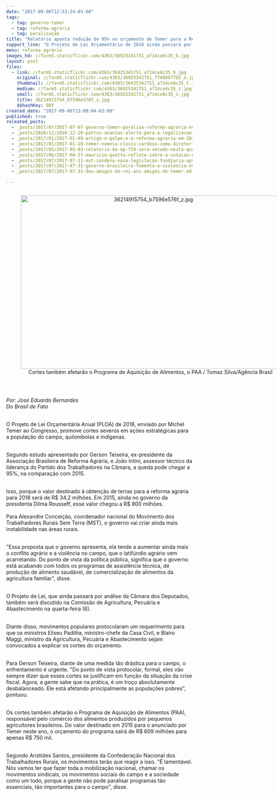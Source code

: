 ```yaml
---
date: "2017-09-06T12:53:24-03:00"
tags:
  - tag: governo-temer
  - tag: reforma-agrária
  - tag: paralisação
title: "Relatório aponta redução de 95% no orçamento de Temer para a Reforma Agrária"
support_line: "O Projeto de Lei Orçamentário de 2018 ainda passará por análise da Câmara dos Deputados, nesta quarta (6)\n\n"
menu: reforma agrária
images_hd: //farm5.staticflickr.com/4363/36925341751_a714ce8c35_b.jpg
layout: post
files:
  - link: //farm5.staticflickr.com/4363/36925341751_a714ce8c35_b.jpg
    original: //farm5.staticflickr.com/4363/36925341751_ff490677b5_o.jpg
    thumbnail: //farm5.staticflickr.com/4363/36925341751_a714ce8c35_t.jpg
    medium: //farm5.staticflickr.com/4363/36925341751_a714ce8c35_z.jpg
    small: //farm5.staticflickr.com/4363/36925341751_a714ce8c35_n.jpg
    title: 36214915754_b7596e576f_z.jpg
    $$hashKey: 08Y
created_date: "2017-09-06T13:00:04-03:00"
published: true
releated_posts:
  - _posts/2017/07/2017-07-07-governo-temer-paralisa-reforma-agraria-no-parana.md
  - _posts/2016/12/2016-12-28-patrus-ananias-alerta-para-a-legalizacao-da-grilagem-com-mp-759-de-temer.md
  - _posts/2017/01/2017-01-09-artigo-o-golpe-e-a-reforma-agraria-em-2016.md
  - _posts/2017/01/2017-01-10-temer-nomeia-clovis-cardoso-como-diretor-de-obtencao-de-terras-do-incra.md
  - _posts/2017/05/2017-05-03-relatorio-da-mp-759-sera-votado-nesta-quarta-feira.md
  - _posts/2017/06/2017-06-27-mauricio-guetta-reflete-sobre-a-votacao-das-emendas-da-mp-759.md
  - _posts/2017/07/2017-07-11-mst-condena-nova-legislacao-fundiaria-aprovada-hoje-pelos-golpistas.md
  - _posts/2017/07/2017-07-31-governo-brasileiro-fomenta-a-violencia-no-campo-ao-ignorar-as-causas-diz-advogado.md
  - _posts/2017/07/2017-07-31-dos-amigos-do-rei-aos-amigos-do-temer.md

---
```

<div style="text-align:center">
<figure class="image" style="display:inline-block"><img alt="36214915754_b7596e576f_z.jpg" height="468" src="//farm5.staticflickr.com/4363/36925341751_a714ce8c35_b.jpg" width="700" />
<figcaption>Cortes tamb&eacute;m afetar&atilde;o o Programa de Aquisi&ccedil;&atilde;o de Alimentos, o PAA / Tomaz Silva/Ag&ecirc;ncia Brasil</figcaption>
</figure>
</div>

<p>&nbsp;</p>

<p><em>Por: Jos&eacute; Eduardo Bernardes<br />
Do Brasil de Fato&nbsp;</em></p>

<p><br />
O Projeto de Lei Or&ccedil;ament&aacute;ria Anual (PLOA) de 2018, enviado por Michel Temer ao Congresso, promove cortes severos em a&ccedil;&otilde;es estrat&eacute;gicas para a popula&ccedil;&atilde;o do campo, quilombolas e ind&iacute;genas.</p>

<p><br />
Segundo estudo apresentado por Gerson Teixeira, ex-presidente da Associa&ccedil;&atilde;o Brasileira de Reforma Agr&aacute;ria, e Jo&atilde;o Intini, assessor t&eacute;cnico da lideran&ccedil;a do Partido dos Trabalhadores na C&acirc;mara, a queda pode chegar a 95%, na compara&ccedil;&atilde;o com 2015.</p>

<p><br />
Isso, porque o valor destinado &agrave; obten&ccedil;&atilde;o de terras para a reforma agr&aacute;ria para 2018 ser&aacute; de R$ 34,2 milh&otilde;es. Em 2015, ainda no governo da presidenta Dilma Rousseff, esse valor chegou a R$ 800 milh&otilde;es.<br />
<br />
Para Alexandre Concei&ccedil;&atilde;o, coordenador nacional do Movimento dos Trabalhadores Rurais Sem Terra (MST), o governo vai criar ainda mais instabilidade nas &aacute;reas rurais.</p>

<p><br />
&quot;Essa proposta que o governo apresenta, ela tende a aumentar ainda mais o conflito agr&aacute;rio e a viol&ecirc;ncia no campo, que o latif&uacute;ndio agr&aacute;rio vem acarretando. Do ponto de vista da pol&iacute;tica p&uacute;blica, significa que o governo est&aacute; acabando com todos os programas de assist&ecirc;ncia t&eacute;cnica, de produ&ccedil;&atilde;o de alimento saud&aacute;vel, de comercializa&ccedil;&atilde;o de alimentos da agricultura familiar&quot;, disse.</p>

<p><br />
O Projeto de Lei, que ainda passar&aacute; por an&aacute;lise da C&acirc;mara dos Deputados, tamb&eacute;m ser&aacute; discutido na Comiss&atilde;o de Agricultura, Pecu&aacute;ria e Abastecimento na quarta-feira (6).</p>

<p><br />
Diante disso, movimentos populares protocolaram um requerimento para que os ministros Eliseu Padilha, ministro-chefe da Casa Civil, e Blairo Maggi, ministro da Agricultura, Pecu&aacute;ria e Abastecimento sejam convocados a explicar os cortes do or&ccedil;amento.&nbsp;</p>

<p><br />
Para Gerson Teixeira, diante de uma medida t&atilde;o dr&aacute;stica para o campo, o enfrentamento &eacute; urgente. &quot;Do ponto de vista protocolar, formal, eles v&atilde;o sempre dizer que esses cortes se justificam em fun&ccedil;&atilde;o da situa&ccedil;&atilde;o da crise fiscal. Agora, a gente sabe que na pr&aacute;tica, &eacute; um tro&ccedil;o absolutamente desbalanceado. Ele est&aacute; afetando principalmente as popula&ccedil;&otilde;es pobres&quot;, pontuou.</p>

<p><br />
Os cortes tamb&eacute;m afetar&atilde;o o Programa de Aquisi&ccedil;&atilde;o de Alimentos (PAA), respons&aacute;vel pelo com&eacute;rcio dos alimentos produzidos por pequenos agricultores brasileiros. Do valor destinado em 2015 para o anunciado por Temer neste ano, o or&ccedil;amento do programa sair&aacute; de R$ 609 milh&otilde;es para apenas R$ 750 mil.</p>

<p><br />
Segundo Aristides Santos, presidente da Confedera&ccedil;&atilde;o Nacional dos Trabalhadores Rurais, os movimentos ter&atilde;o que reagir a isso. &quot;&Eacute; lament&aacute;vel. N&oacute;s vamos ter que fazer toda a mobiliza&ccedil;&atilde;o nacional, chamar os movimentos sindicais, os movimentos sociais do campo e a sociedade como um todo, porque a gente n&atilde;o pode paralisar programas t&atilde;o essenciais, t&atilde;o importantes para o campo&quot;, disse.</p>

